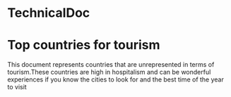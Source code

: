 # TechnicalDoc


<h1>
Top countries for tourism
</h1>

<p>
This document represents countries that are unrepresented in terms of tourism.These countries are high in hospitalism and can be wonderful experiences if you know the cities to look for and the best time of the year to visit
</p>
